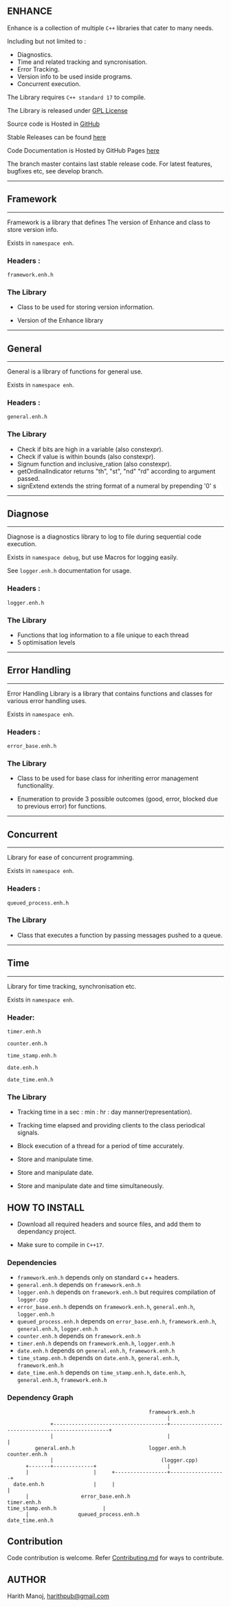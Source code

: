 [//]: # (\mainpage Enhance Main Page)

## ENHANCE ##

Enhance is a collection of multiple `C++` libraries that cater to many needs.

Including but not limited to :

* Diagnostics.
* Time and related tracking and syncronisation.
* Error Tracking.
* Version info to be used inside programs.
* Concurrent execution.

The Library requires `C++ standard 17` to compile.

The Library is released under [GPL License](https://github.com/harithmanoj/Enhance/blob/master/License.md)

Source code is Hosted in [GitHub](https://github.com/harithmanoj/Enhance)

Stable Releases can be found [here](https://github.com/harithmanoj/Enhance/releases)

Code Documentation is Hosted by GitHub Pages [here](https://harithmanoj.github.io/Enhance/index.html)

The branch master contains last stable release code. For latest features, bugfixes etc, see develop branch.

_______________________________________________________________________________
## Framework
_______________________________________________________________________________

Framework is a library that defines The version of Enhance and class to store
version info.

Exists in `namespace enh`.

### Headers :

`framework.enh.h`

### The Library 

* Class to be used for storing version information.

* Version of the Enhance library


_______________________________________________________________________________
## General
_______________________________________________________________________________

General is a library of functions for general use.

Exists in `namespace enh`.

### Headers :

`general.enh.h`

### The Library 

* Check if bits are high in a variable (also constexpr).
* Check if value is within bounds (also constexpr).
* Signum function and inclusive_ration (also constexpr).
* getOrdinalIndicator returns "th", "st", "nd" "rd" according to argument passed.
* signExtend extends the string format of a numeral by prepending '0' s
 
_______________________________________________________________________________
## Diagnose
_______________________________________________________________________________

Diagnose is a diagnostics library to log to file during sequential code 
execution.

Exists in `namespace debug`, but use Macros for logging easily.

See `logger.enh.h` documentation for usage.

### Headers :

`logger.enh.h`

### The Library 

* Functions that log information to a file unique to each thread
* 5 optimisation levels


_______________________________________________________________________________
## Error Handling
_______________________________________________________________________________

Error Handling Library is a library that contains functions and classes for 
various error handling uses.

Exists in `namespace enh`.

### Headers :

`error_base.enh.h`

### The Library 

* Class to be used for base class for inheriting error management functionality.

* Enumeration to provide 3 possible outcomes (good, error, blocked due to 
previous error) for functions.

_______________________________________________________________________________
## Concurrent
_______________________________________________________________________________

Library for ease of concurrent programming.

Exists in `namespace enh`.

### Headers :

`queued_process.enh.h`

### The Library 

* Class that executes a function by passing messages pushed to a queue.
_______________________________________________________________________________
## Time
_______________________________________________________________________________

Library for time tracking, synchronisation etc. 

Exists in `namespace enh`.

### Header:

`timer.enh.h`

`counter.enh.h`

`time_stamp.enh.h`

`date.enh.h`

`date_time.enh.h`

### The Library 

* Tracking time in a sec : min : hr : day manner(representation).

* Tracking time elapsed and providing clients to the class periodical signals.

* Block execution of a thread for a period of time accurately.

* Store and manipulate time.

* Store and manipulate date.

* Store and manipulate date and time simultaneously.

## HOW TO INSTALL 

* Download all required headers and source files, and add them to dependancy 
project.

* Make sure to compile in `C++17`.

### Dependencies

* `framework.enh.h` depends only on standard c++ headers.
* `general.enh.h` depends on `framework.enh.h`
* `logger.enh.h` depends on `framework.enh.h` but requires compilation of `logger.cpp`
* `error_base.enh.h` depends on `framework.enh.h`, `general.enh.h`, `logger.enh.h`
* `queued_process.enh.h` depends on `error_base.enh.h`, `framework.enh.h`, `general.enh.h`, `logger.enh.h`
* `counter.enh.h` depends on `framework.enh.h`
* `timer.enh.h` depends on `framework.enh.h`, `logger.enh.h`
* `date.enh.h` depends on `general.enh.h`, `framework.enh.h`
* `time_stamp.enh.h` depends on `date.enh.h`, `general.enh.h`, `framework.enh.h`
* `date_time.enh.h` depends on `time_stamp.enh.h`, `date.enh.h`, `general.enh.h`, `framework.enh.h`

### Dependency Graph

                                                  framework.enh.h
                                                        |
                  +-------------------------------------+--------------------------------------------------+
                  |                                     |                                                  |
             general.enh.h                        logger.enh.h                                       counter.enh.h
                  |                                   (logger.cpp)
          +-------+-------------+                       |
          |                     |     +-----------------+------------------+
      date.enh.h                |     |                                    |
          |                 error_base.enh.h                          timer.enh.h
    time_stamp.enh.h               |
          |                queued_process.enh.h
    date_time.enh.h

## Contribution


Code contribution is welcome. Refer [Contributing.md](https://github.com/harithmanoj/Enhance/blob/master/Contributing.md) for ways to contribute.



## AUTHOR

Harith Manoj, <harithpub@gmail.com>

